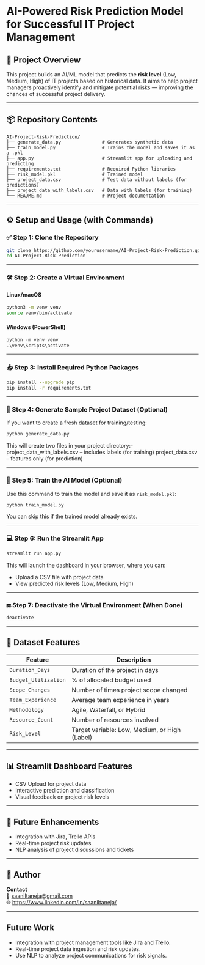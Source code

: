 # AI-Powered Risk Prediction Model for Successful IT Project Management

## 🧠 Project Overview

This project builds an AI/ML model that predicts the **risk level** (Low, Medium, High) of IT projects based on historical data. It aims to help project managers proactively identify and mitigate potential risks — improving the chances of successful project delivery.

---

## 📦 Repository Contents

```
AI-Project-Risk-Prediction/
├── generate_data.py               # Generates synthetic data
├── train_model.py                 # Trains the model and saves it as a .pkl
├── app.py                         # Streamlit app for uploading and predicting
├── requirements.txt               # Required Python libraries
├── risk_model.pkl                 # Trained model
├── project_data.csv               # Test data without labels (for predictions)
├── project_data_with_labels.csv   # Data with labels (for training)
└── README.md                      # Project documentation
```

---

## ⚙️ Setup and Usage (with Commands)

### ✅ Step 1: Clone the Repository

```bash
git clone https://github.com/yourusername/AI-Project-Risk-Prediction.git
cd AI-Project-Risk-Prediction
```

---

### 🛠️ Step 2: Create a Virtual Environment

#### Linux/macOS

```bash
python3 -m venv venv
source venv/bin/activate
```

#### Windows (PowerShell)

```powershell
python -m venv venv
.\venv\Scripts\activate
```

---

### 📥 Step 3: Install Required Python Packages

```bash
pip install --upgrade pip
pip install -r requirements.txt
```

---

### 🧪 Step 4: Generate Sample Project Dataset (Optional)

If you want to create a fresh dataset for training/testing:

```bash
python generate_data.py
```

This will create two files in your project directory:-
project_data_with_labels.csv – includes labels (for training)
project_data.csv – features only (for prediction)

---

### 🤖 Step 5: Train the AI Model (Optional)

Use this command to train the model and save it as `risk_model.pkl`:

```bash
python train_model.py
```

You can skip this if the trained model already exists.

---

### 💻 Step 6: Run the Streamlit App

```bash
streamlit run app.py
```

This will launch the dashboard in your browser, where you can:

- Upload a CSV file with project data
- View predicted risk levels (Low, Medium, High)

---

### 🔚 Step 7: Deactivate the Virtual Environment (When Done)

```bash
deactivate
```

---

## 🧾 Dataset Features

| Feature             | Description                                      |
|---------------------|--------------------------------------------------|
| `Duration_Days`     | Duration of the project in days                  |
| `Budget_Utilization`| % of allocated budget used                       |
| `Scope_Changes`     | Number of times project scope changed            |
| `Team_Experience`   | Average team experience in years                 |
| `Methodology`       | Agile, Waterfall, or Hybrid                      |
| `Resource_Count`    | Number of resources involved                     |
| `Risk_Level`        | Target variable: Low, Medium, or High (Label)    |

---

## 📊 Streamlit Dashboard Features

- CSV Upload for project data
- Interactive prediction and classification
- Visual feedback on project risk levels

---

## 🔮 Future Enhancements

- Integration with Jira, Trello APIs
- Real-time project risk updates
- NLP analysis of project discussions and tickets

---

## 👤 Author

**Contact**  
📧 saaniltaneja@gmail.com  
🌐 https://www.linkedin.com/in/saaniltaneja/

---

## Future Work

- Integration with project management tools like Jira and Trello.  
- Real-time project data ingestion and risk updates.  
- Use NLP to analyze project communications for risk signals.

